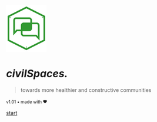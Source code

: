 <!-- _coverpage.md -->

![logo](_assets/media/icon.png)

# *civil**Spaces**.*

> towards more healthier and constructive communities

<small>v1.01 • made with ❤️</small>

[start](main.md "Welcome")